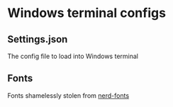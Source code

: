 # Windows terminal configs

## Settings.json

The config file to load into Windows terminal

## Fonts

Fonts shamelessly stolen from [nerd-fonts](https://github.com/ryanoasis/nerd-fonts)
